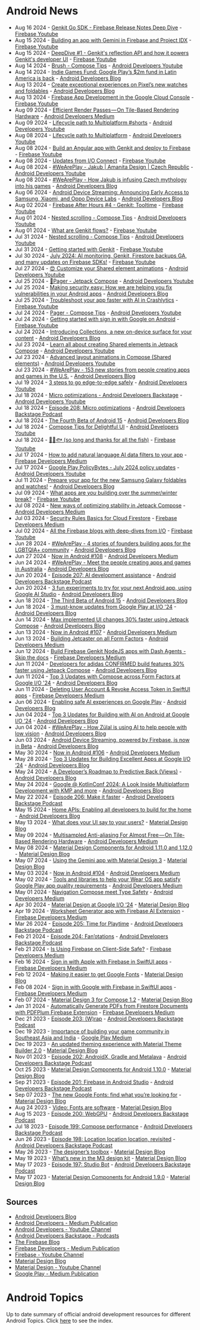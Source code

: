 # Android News

<!-- NEWS:START -->
- Aug 16 2024 - [Genkit Go SDK - Firebase Release Notes Deep Dive](https://www.youtube.com/watch?v=LrhGTWqjfiU) - [Firebase Youtube](https://www.youtube.com/user/Firebase)
- Aug 15 2024 - [Building an app with Gemini in Firebase and Project IDX](https://www.youtube.com/watch?v=o7r8nxrAd_c) - [Firebase Youtube](https://www.youtube.com/user/Firebase)
- Aug 15 2024 - [DeepDive #1 - Genkit's reflection API and how it powers Genkit's developer UI](https://www.youtube.com/watch?v=CGVBR8quZac) - [Firebase Youtube](https://www.youtube.com/user/Firebase)
- Aug 14 2024 - [Brush - Compose Tips](https://www.youtube.com/watch?v=qh72KAX6TSI) - [Android Developers Youtube](https://www.youtube.com/c/AndroidDevelopers)
- Aug 14 2024 - [Indie Games Fund: Google Play’s $2m fund in Latin America is back](http://android-developers.googleblog.com/2024/08/indie-games-fund-google-plays-2m-fund-in-latin-america-is-back.html) - [Android Developers Blog](https://android-developers.googleblog.com/)
- Aug 13 2024 - [Create exceptional experiences on Pixel’s new watches and foldables](http://android-developers.googleblog.com/2024/08/create-exceptional-experiences-pixel-new-watches-and-foldables.html) - [Android Developers Blog](https://android-developers.googleblog.com/)
- Aug 13 2024 - [Firebase App Development in the Google Cloud Console](https://www.youtube.com/watch?v=JtN4d3C9x2Y) - [Firebase Youtube](https://www.youtube.com/user/Firebase)
- Aug 09 2024 - [Efficient Render Passes — On Tile-Based Rendering Hardware](https://medium.com/androiddevelopers/efficient-render-passes-on-tile-based-rendering-hardware-621070158e40?source=rss----95b274b437c2---4) - [Android Developers Medium](https://medium.com/androiddevelopers)
- Aug 09 2024 - [Lifecycle path to Multiplatform #shorts](https://www.youtube.com/watch?v=ke44la722pA) - [Android Developers Youtube](https://www.youtube.com/c/AndroidDevelopers)
- Aug 08 2024 - [Lifecycle path to Multiplatform](https://www.youtube.com/watch?v=k1PIzEIO6jo) - [Android Developers Youtube](https://www.youtube.com/c/AndroidDevelopers)
- Aug 08 2024 - [Build an Angular app with Genkit and deploy to Firebase](https://www.youtube.com/watch?v=TGHua_RtUjs) - [Firebase Youtube](https://www.youtube.com/user/Firebase)
- Aug 08 2024 - [Updates from I/O Connect](https://www.youtube.com/watch?v=-By0YGCydQg) - [Firebase Youtube](https://www.youtube.com/user/Firebase)
- Aug 08 2024 - [#WeArePlay - Jakub | Amanita Design | Czech Republic](https://www.youtube.com/watch?v=uhQxUVZccLQ) - [Android Developers Youtube](https://www.youtube.com/c/AndroidDevelopers)
- Aug 08 2024 - [#WeArePlay - How Jakub is infusing Czech mythology into his games](http://android-developers.googleblog.com/2024/08/weareplay-how-jakub-is-infusing-czech-mythology-into-his-games.html) - [Android Developers Blog](https://android-developers.googleblog.com/)
- Aug 06 2024 - [Android Device Streaming: Announcing Early Access to Samsung, Xiaomi, and Oppo Device Labs](http://android-developers.googleblog.com/2024/08/android-device-streaming-announcing-early-access.html) - [Android Developers Blog](https://android-developers.googleblog.com/)
- Aug 02 2024 - [Firebase After Hours #4 - Genkit: Tooltime](https://www.youtube.com/watch?v=01XOIhh2ibA) - [Firebase Youtube](https://www.youtube.com/user/Firebase)
- Aug 01 2024 - [Nested scrolling - Compose Tips](https://www.youtube.com/watch?v=_cHzgstP-Ig) - [Android Developers Youtube](https://www.youtube.com/c/AndroidDevelopers)
- Aug 01 2024 - [What are Genkit flows?](https://www.youtube.com/watch?v=ONR38NZK5FE) - [Firebase Youtube](https://www.youtube.com/user/Firebase)
- Jul 31 2024 - [Nested scrolling - Compose Tips](https://www.youtube.com/watch?v=JfYBCKRjFA0) - [Android Developers Youtube](https://www.youtube.com/c/AndroidDevelopers)
- Jul 31 2024 - [Getting started with Genkit](https://www.youtube.com/watch?v=M8rfDySBBvM) - [Firebase Youtube](https://www.youtube.com/user/Firebase)
- Jul 30 2024 - [July 2024: AI monitoring, Genkit, Firestore backups GA, and many updates on Firebase SDKs!](https://www.youtube.com/watch?v=1HfMI21e42c) - [Firebase Youtube](https://www.youtube.com/user/Firebase)
- Jul 27 2024 - [😍 Customize your Shared element animations](https://www.youtube.com/watch?v=DBKNwKgHSwM) - [Android Developers Youtube](https://www.youtube.com/c/AndroidDevelopers)
- Jul 25 2024 - [📄Pager - Jetpack Compose](https://www.youtube.com/watch?v=1gMYrx7zLjA) - [Android Developers Youtube](https://www.youtube.com/c/AndroidDevelopers)
- Jul 25 2024 - [Making security easy: How we are helping you fix vulnerabilities in your Android apps](http://android-developers.googleblog.com/2024/07/making-security-easy-vuln-remediation.html) - [Android Developers Blog](https://android-developers.googleblog.com/)
- Jul 25 2024 - [Troubleshoot your app faster with AI in Crashlytics](https://www.youtube.com/watch?v=LhjTAkifr6g) - [Firebase Youtube](https://www.youtube.com/user/Firebase)
- Jul 24 2024 - [Pager - Compose Tips](https://www.youtube.com/watch?v=V2Ke-JJDnrU) - [Android Developers Youtube](https://www.youtube.com/c/AndroidDevelopers)
- Jul 24 2024 - [Getting started with sign in with Google on Android](https://www.youtube.com/watch?v=bMm4jEpH6T0) - [Firebase Youtube](https://www.youtube.com/user/Firebase)
- Jul 24 2024 - [Introducing Collections, a new on-device surface for your content](http://android-developers.googleblog.com/2024/07/introducing-collections-powered-by-engage-sdk.html) - [Android Developers Blog](https://android-developers.googleblog.com/)
- Jul 23 2024 - [Learn all about creating Shared elements in Jetpack Compose](https://www.youtube.com/watch?v=ButlO8360es) - [Android Developers Youtube](https://www.youtube.com/c/AndroidDevelopers)
- Jul 23 2024 - [Advanced layout animations in Compose (Shared elements)](https://www.youtube.com/watch?v=PR6rz1QUkAM) - [Android Developers Youtube](https://www.youtube.com/c/AndroidDevelopers)
- Jul 23 2024 - [#WeArePlay - 153 new stories from people creating apps and games in the U.S.](http://android-developers.googleblog.com/2024/07/weareplay-stories-from-people-creating-apps-and-games-in-the-us.html) - [Android Developers Blog](https://android-developers.googleblog.com/)
- Jul 19 2024 - [3 steps to go edge-to-edge safely](https://www.youtube.com/watch?v=F-Jpr5E1i34) - [Android Developers Youtube](https://www.youtube.com/c/AndroidDevelopers)
- Jul 18 2024 - [Micro optimizations - Android Developers Backstage](https://www.youtube.com/watch?v=Z9-Z16glXRU) - [Android Developers Youtube](https://www.youtube.com/c/AndroidDevelopers)
- Jul 18 2024 - [Episode 208: Micro optimizations](http://adbackstage.libsyn.com/episode-208-micro-optimizations) - [Android Developers Backstage Podcast](https://adbackstage.libsyn.com/)
- Jul 18 2024 - [The Fourth Beta of Android 15](http://android-developers.googleblog.com/2024/07/the-fourth-beta-of-android-15.html) - [Android Developers Blog](https://android-developers.googleblog.com/)
- Jul 18 2024 - [Compose Tips for Delightful UI](https://www.youtube.com/watch?v=wZrAHewIWuo) - [Android Developers Youtube](https://www.youtube.com/c/AndroidDevelopers)
- Jul 18 2024 - [👋🙏🐟 (so long and thanks for all the fish)](https://www.youtube.com/watch?v=utkEruvtzWc) - [Firebase Youtube](https://www.youtube.com/user/Firebase)
- Jul 17 2024 - [How to add natural language AI data filters to your app](https://medium.com/firebase-developers/how-to-add-natural-language-ai-data-filters-to-your-app-71d64a79624d?source=rss----8e8b7dc6774d---4) - [Firebase Developers Medium](https://medium.com/firebase-developers)
- Jul 17 2024 - [Google Play PolicyBytes - July 2024 policy updates](https://www.youtube.com/watch?v=GvMokxen-Nc) - [Android Developers Youtube](https://www.youtube.com/c/AndroidDevelopers)
- Jul 11 2024 - [Prepare your app for the new Samsung Galaxy foldables and watches!](http://android-developers.googleblog.com/2024/07/updates-samsung-galaxy-unpacked.html) - [Android Developers Blog](https://android-developers.googleblog.com/)
- Jul 09 2024 - [What apps are *you* building over the summer/winter break?](https://www.youtube.com/watch?v=oKsbnqFBhcA) - [Firebase Youtube](https://www.youtube.com/user/Firebase)
- Jul 08 2024 - [New ways of optimizing stability in Jetpack Compose](https://medium.com/androiddevelopers/new-ways-of-optimizing-stability-in-jetpack-compose-038106c283cc?source=rss----95b274b437c2---4) - [Android Developers Medium](https://medium.com/androiddevelopers)
- Jul 03 2024 - [Security Rules Basics for Cloud Firestore](https://medium.com/firebase-developers/firebase-firestore-security-rules-basics-cloud-firestore-978702628df6?source=rss----8e8b7dc6774d---4) - [Firebase Developers Medium](https://medium.com/firebase-developers)
- Jul 02 2024 - [All the Firebase blogs with deep-dives from I/O](https://www.youtube.com/watch?v=zJHmo7e5MSA) - [Firebase Youtube](https://www.youtube.com/user/Firebase)
- Jun 28 2024 - [#WeArePlay - 4 stories of founders building apps for the LGBTQIA+ community](http://android-developers.googleblog.com/2024/06/weareplay-founders-building-apps-for-lgbtqia-community.html) - [Android Developers Blog](https://android-developers.googleblog.com/)
- Jun 27 2024 - [Now in Android #108](https://medium.com/androiddevelopers/now-in-android-108-42291f14ba37?source=rss----95b274b437c2---4) - [Android Developers Medium](https://medium.com/androiddevelopers)
- Jun 24 2024 - [#WeArePlay - Meet the people creating apps and games in Australia](http://android-developers.googleblog.com/2024/06/weareplay-meet-people-creating-apps-and-games-australia.html) - [Android Developers Blog](https://android-developers.googleblog.com/)
- Jun 20 2024 - [Episode 207: AI development assistance](http://adbackstage.libsyn.com/episode-207-ai-development-assistance) - [Android Developers Backstage Podcast](https://adbackstage.libsyn.com/)
- Jun 20 2024 - [3 fun experiments to try for your next Android app, using Google AI Studio](http://android-developers.googleblog.com/2024/06/3-fun-experiments-to-try-for-your-next-android-app-using-google-ai-studio.html) - [Android Developers Blog](https://android-developers.googleblog.com/)
- Jun 18 2024 - [The Third Beta of Android 15](http://android-developers.googleblog.com/2024/06/the-third-beta-of-android-15.html) - [Android Developers Blog](https://android-developers.googleblog.com/)
- Jun 18 2024 - [3 must-know updates from Google Play at I/O '24](http://android-developers.googleblog.com/2024/06/3-must-know-updates-from-google-play-io-24.html) - [Android Developers Blog](https://android-developers.googleblog.com/)
- Jun 14 2024 - [Max implemented UI changes 30% faster using Jetpack Compose](http://android-developers.googleblog.com/2024/06/max-implemented-ui-changes-faster-using-jetpack-compose.html) - [Android Developers Blog](https://android-developers.googleblog.com/)
- Jun 13 2024 - [Now in Android #107](https://medium.com/androiddevelopers/now-in-android-107-d334239c7c5b?source=rss----95b274b437c2---4) - [Android Developers Medium](https://medium.com/androiddevelopers)
- Jun 13 2024 - [Building Jetcaster on all Form Factors](https://medium.com/androiddevelopers/building-jetcaster-on-all-form-factors-8e3418eeac13?source=rss----95b274b437c2---4) - [Android Developers Medium](https://medium.com/androiddevelopers)
- Jun 12 2024 - [Build Firebase Genkit NodeJS apps with Dash Agents - Skip the docs](https://medium.com/firebase-developers/build-firebase-genkit-nodejs-apps-with-dash-agents-skip-the-docs-258e067b3fdc?source=rss----8e8b7dc6774d---4) - [Firebase Developers Medium](https://medium.com/firebase-developers)
- Jun 11 2024 - [Developers for adidas CONFIRMED build features 30% faster using Jetpack Compose](http://android-developers.googleblog.com/2024/06/developers-for-adidas-confirmed-build-features-faster-using-jetpack-compose.html) - [Android Developers Blog](https://android-developers.googleblog.com/)
- Jun 11 2024 - [Top 3 Updates with Compose across Form Factors at Google I/O '24](http://android-developers.googleblog.com/2024/06/top-3-updates-around-compose-across-form-factors-google-io.html) - [Android Developers Blog](https://android-developers.googleblog.com/)
- Jun 11 2024 - [Deleting User Account & Revoke Access Token in SwiftUI apps](https://medium.com/firebase-developers/deleting-user-account-revoke-access-token-0e30d7a351bb?source=rss----8e8b7dc6774d---4) - [Firebase Developers Medium](https://medium.com/firebase-developers)
- Jun 06 2024 - [Enabling safe AI experiences on Google Play](http://android-developers.googleblog.com/2024/06/enabling-safe-ai-experiences.html) - [Android Developers Blog](https://android-developers.googleblog.com/)
- Jun 04 2024 - [Top 3 Updates for Building with AI on Android at Google I/O ‘24](http://android-developers.googleblog.com/2024/06/top-3-updates-for-building-with-ai-on-android-google-io-24.html) - [Android Developers Blog](https://android-developers.googleblog.com/)
- Jun 04 2024 - [#WeArePlay - How Zülal is using AI to help people with low vision](http://android-developers.googleblog.com/2024/06/weareplay-how-zulal-is-using-ai-to-help-people-with-low-vision.html) - [Android Developers Blog](https://android-developers.googleblog.com/)
- Jun 03 2024 - [Android Device Streaming, powered by Firebase, is now in Beta](http://android-developers.googleblog.com/2024/06/android-device-streaming-powered-by-firebse-now-in-beta.html) - [Android Developers Blog](https://android-developers.googleblog.com/)
- May 30 2024 - [Now in Android #106](https://medium.com/androiddevelopers/now-in-android-106-1b72759c5f0c?source=rss----95b274b437c2---4) - [Android Developers Medium](https://medium.com/androiddevelopers)
- May 28 2024 - [Top 3 Updates for Building Excellent Apps at Google I/O ‘24](http://android-developers.googleblog.com/2024/05/top-3-updates-for-building-excellent-apps-at-google-io-2024.html) - [Android Developers Blog](https://android-developers.googleblog.com/)
- May 24 2024 - [A Developer’s Roadmap to Predictive Back (Views)](http://android-developers.googleblog.com/2024/05/a-developers-roadmap-to-predictive-back.html) - [Android Developers Blog](https://android-developers.googleblog.com/)
- May 24 2024 - [Google @ KotlinConf 2024: A Look Inside Multiplatform Development with KMP and more](http://android-developers.googleblog.com/2024/05/google-kotlinconf-2024-look-inside.html) - [Android Developers Blog](https://android-developers.googleblog.com/)
- May 22 2024 - [Episode 206: Make it faster](http://adbackstage.libsyn.com/episode-206-make-it-faster) - [Android Developers Backstage Podcast](https://adbackstage.libsyn.com/)
- May 15 2024 - [Home APIs: Enabling all developers to build for the home](http://android-developers.googleblog.com/2024/05/home-apis-enabling-all-developers-to-build-for-the-home.html) - [Android Developers Blog](https://android-developers.googleblog.com/)
- May 13 2024 - [What does your UI say to your users?](https://material.io/blog/testing-material-3) - [Material Design Blog](https://material.io/blog)
- May 09 2024 - [Multisampled Anti-aliasing For Almost Free — On Tile-Based Rendering Hardware](https://medium.com/androiddevelopers/multisampled-anti-aliasing-for-almost-free-on-tile-based-rendering-hardware-21794c479cb9?source=rss----95b274b437c2---4) - [Android Developers Medium](https://medium.com/androiddevelopers)
- May 08 2024 - [Material Design Components for Android 1.11.0 and 1.12.0](https://material.io/blog/android-stable-release-1-12-0) - [Material Design Blog](https://material.io/blog)
- May 07 2024 - [Using the Gemini app with Material Design 3](https://material.io/blog/how-to-gemini-app-compose-material-design-3) - [Material Design Blog](https://material.io/blog)
- May 03 2024 - [Now in Android #104](https://medium.com/androiddevelopers/now-in-android-104-ee3acabae7fe?source=rss----95b274b437c2---4) - [Android Developers Medium](https://medium.com/androiddevelopers)
- May 02 2024 - [Tools and libraries to help your Wear OS app satisfy Google Play app quality requirements](https://medium.com/androiddevelopers/tools-and-libraries-to-help-your-wear-os-app-satisfy-google-play-app-quality-requirements-a4f061f18e26?source=rss----95b274b437c2---4) - [Android Developers Medium](https://medium.com/androiddevelopers)
- May 01 2024 - [Navigation Compose meet Type Safety](https://medium.com/androiddevelopers/navigation-compose-meet-type-safety-e081fb3cf2f8?source=rss----95b274b437c2---4) - [Android Developers Medium](https://medium.com/androiddevelopers)
- Apr 30 2024 - [Material Design at Google I/O ‘24](https://material.io/blog/google-io-2024) - [Material Design Blog](https://material.io/blog)
- Apr 19 2024 - [Worksheet Generator app with Firebase AI Extension](https://medium.com/firebase-developers/worksheet-generator-flutter-app-with-firebase-ai-extension-866187ff1254?source=rss----8e8b7dc6774d---4) - [Firebase Developers Medium](https://medium.com/firebase-developers)
- Mar 26 2024 - [Episode 205: Time for Playtime](http://adbackstage.libsyn.com/episode-205-time-for-playtime) - [Android Developers Backstage Podcast](https://adbackstage.libsyn.com/)
- Feb 21 2024 - [Episode 204: Fan’otations](http://adbackstage.libsyn.com/episode-204-fanotations) - [Android Developers Backstage Podcast](https://adbackstage.libsyn.com/)
- Feb 21 2024 - [Is Using Firebase on Client-Side Safe?](https://medium.com/firebase-developers/is-using-firebase-on-client-side-safe-8b199d406596?source=rss----8e8b7dc6774d---4) - [Firebase Developers Medium](https://medium.com/firebase-developers)
- Feb 16 2024 - [Sign in with Apple with Firebase in SwiftUI apps](https://medium.com/firebase-developers/firebase-authentication-in-swiftui-part-3-80be99dbc63d?source=rss----8e8b7dc6774d---4) - [Firebase Developers Medium](https://medium.com/firebase-developers)
- Feb 12 2024 - [Making it easier to get Google Fonts](https://material.io/blog/get-google-fonts-update) - [Material Design Blog](https://material.io/blog)
- Feb 08 2024 - [Sign in with Google with Firebase in SwiftUI apps](https://medium.com/firebase-developers/firebase-authentication-in-swiftui-part-2-fdd6ad6608f7?source=rss----8e8b7dc6774d---4) - [Firebase Developers Medium](https://medium.com/firebase-developers)
- Feb 07 2024 - [Material Design 3 for Compose 1.2](https://material.io/blog/material-3-compose-1-2) - [Material Design Blog](https://material.io/blog)
- Jan 31 2024 - [Automatically Generate PDFs from Firestore Documents with PDFPlum Firebase Extension](https://medium.com/firebase-developers/automatically-generate-pdfs-from-firestore-documents-with-pdfplum-firebase-extension-49c2e23e15d8?source=rss----8e8b7dc6774d---4) - [Firebase Developers Medium](https://medium.com/firebase-developers)
- Dec 21 2023 - [Episode 203: (W)rap](http://adbackstage.libsyn.com/episode-203-wrap) - [Android Developers Backstage Podcast](https://adbackstage.libsyn.com/)
- Dec 19 2023 - [Importance of building your game community in Southeast Asia and India](https://medium.com/googleplaydev/importance-of-building-your-game-community-in-southeast-asia-and-india-dc3aaa65902a?source=rss----1f8baa23933d---4) - [Google Play Medium](https://medium.com/googleplaydev)
- Dec 19 2023 - [An updated theming experience with Material Theme Builder 2.0](https://material.io/blog/material-theme-builder-2-color-match) - [Material Design Blog](https://material.io/blog)
- Nov 01 2023 - [Episode 202: AndroidX, Gradle and Metalava](http://adbackstage.libsyn.com/episode-202-androidx-gradle-and-metalava) - [Android Developers Backstage Podcast](https://adbackstage.libsyn.com/)
- Oct 25 2023 - [Material Design Components for Android 1.10.0](https://material.io/blog/android-stable-release-1-10-0) - [Material Design Blog](https://material.io/blog)
- Sep 21 2023 - [Episode 201: Firebase in Android Studio](http://adbackstage.libsyn.com/episode-201-firebase-in-android-studio) - [Android Developers Backstage Podcast](https://adbackstage.libsyn.com/)
- Sep 07 2023 - [The new Google Fonts: find what you’re looking for](https://material.io/blog/2023-google-fonts-redesign) - [Material Design Blog](https://material.io/blog)
- Aug 24 2023 - [Video: Fonts are software](https://material.io/blog/fonts-are-software-video) - [Material Design Blog](https://material.io/blog)
- Aug 15 2023 - [Episode 200: WebGPU](http://adbackstage.libsyn.com/episode-200-webgpu) - [Android Developers Backstage Podcast](https://adbackstage.libsyn.com/)
- Jul 18 2023 - [Episode 199: Compose performance](http://adbackstage.libsyn.com/episode-199-compose-performance) - [Android Developers Backstage Podcast](https://adbackstage.libsyn.com/)
- Jun 26 2023 - [Episode 198: Location location location, revisited](http://adbackstage.libsyn.com/episode-198-location-location-location-revisited) - [Android Developers Backstage Podcast](https://adbackstage.libsyn.com/)
- May 26 2023 - [The designer’s toolbox](https://material.io/blog/designer-toolbox-figma-android-studio-relay) - [Material Design Blog](https://material.io/blog)
- May 19 2023 - [What’s new in the M3 design kit](https://material.io/blog/whats-new-design-kit) - [Material Design Blog](https://material.io/blog)
- May 17 2023 - [Episode 197: Studio Bot](http://adbackstage.libsyn.com/episode-197-studio-bot) - [Android Developers Backstage Podcast](https://adbackstage.libsyn.com/)
- May 17 2023 - [Material Design Components for Android 1.9.0](https://material.io/blog/android-stable-release-1-9-0) - [Material Design Blog](https://material.io/blog)<!-- NEWS:END -->

## Sources

* [Android Developers Blog](https://android-developers.googleblog.com/)
* [Android Developers - Medium Publication](https://medium.com/androiddevelopers)
* [Android Developers - Youtube Channel](https://www.youtube.com/c/AndroidDevelopers)
* [Android Developers Backstage - Podcasts](https://adbackstage.libsyn.com/)
* [The Firebase Blog](https://firebase.googleblog.com/)
* [Firebase Developers - Medium Publication](https://medium.com/firebase-developers)
* [Firebase - Youtube Channel](https://www.youtube.com/user/Firebase)
* [Material Design Blog](https://material.io/blog)
* [Material Design - Youtube Channel](https://www.youtube.com/c/MaterialDesign)
* [Google Play - Medium Publication](https://medium.com/googleplaydev)

# Android Topics
Up to date summary of official android development resources for different Android Topics. Click [here](https://androidtopicsindex.dipien.com/) to see the index.

